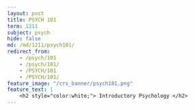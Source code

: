 ```yaml
---
layout: post
title: PSYCH 101
term: 1211
subject: psych
hide: false
md: /md/1211/psych101/
redirect_from:
    - /psych/101
    - /psych/101/
    - /PSYCH/101
    - /PSYCH/101/
feature_image: "/crs_banner/psych101.png"
feature_text: |
    <h2 style="color:white;"> Introductory Psychology </h2>
---
```

